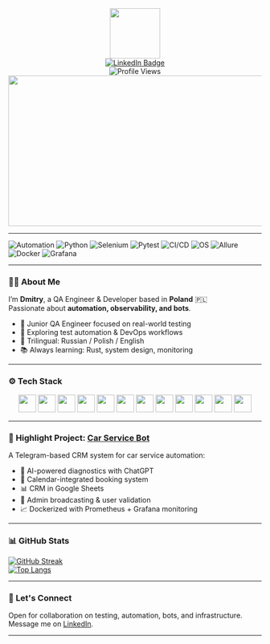 <div align="center" id="header">
  <img src="https://media.giphy.com/media/M9gbBd9nbDrOTu1Mqx/giphy.gif" width="100"/>
  <div>
    <a href="https://www.linkedin.com/in/dzmitry-yaromin-10a92a326">
      <img src="https://img.shields.io/badge/LinkedIn-blue?style=for-the-badge&logo=linkedin&logoColor=white" alt="LinkedIn Badge"/> 
    </a>
  </div>
  <div>
    <img src="https://komarev.com/ghpvc/?username=yaromindzmitry&style=flat-square&color=blue" alt="Profile Views"/>
  </div>
</div>

<div align="center">
  <img src="https://media.giphy.com/media/dWesBcTLavkZuG35MI/giphy.gif" width="600" height="300"/>
</div>

---

![Automation](https://img.shields.io/badge/Tests-Automated-green)
![Python](https://img.shields.io/badge/Python-3.11-blue.svg)
![Selenium](https://img.shields.io/badge/Selenium-WebDriver-important)
![Pytest](https://img.shields.io/badge/Pytest-Framework-yellow)
![CI/CD](https://img.shields.io/badge/GitHub%20Actions-CI%2FCD-blue)
![OS](https://img.shields.io/badge/Linux%20%7C%20macOS-tested-lightgrey)
![Allure](https://img.shields.io/badge/Allure-Reports-orange)
![Docker](https://img.shields.io/badge/Docker-containerized-blue)
![Grafana](https://img.shields.io/badge/Grafana-Monitoring-orange)

---

### 👨‍💻 About Me

I’m **Dmitry**, a QA Engineer & Developer based in **Poland** 🇵🇱  
Passionate about **automation, observability, and bots**.  

- 🧪 Junior QA Engineer focused on real-world testing  
- 🔁 Exploring test automation & DevOps workflows  
- 💬 Trilingual: Russian / Polish / English  
- 📚 Always learning: Rust, system design, monitoring  

---

### ⚙️ Tech Stack

<p align="center">
  <img src="https://cdn.jsdelivr.net/gh/devicons/devicon/icons/python/python-original.svg" width="35" height="35"/>
  <img src="https://simpleicons.org/icons/rust.svg" width="35" height="35"/>
  <img src="https://cdn.jsdelivr.net/gh/devicons/devicon/icons/selenium/selenium-original.svg" width="35" height="35"/>
  <img src="https://cdn.jsdelivr.net/gh/devicons/devicon/icons/pytest/pytest-original.svg" width="35" height="35"/>
  <img src="https://cdn.jsdelivr.net/gh/devicons/devicon/icons/docker/docker-original.svg" width="35" height="35"/>
  <img src="https://cdn.jsdelivr.net/gh/devicons/devicon/icons/github/github-original.svg" width="35" height="35"/>
  <img src="https://cdn.jsdelivr.net/gh/devicons/devicon/icons/linux/linux-original.svg" width="35" height="35"/>
  <img src="https://cdn.jsdelivr.net/gh/devicons/devicon/icons/grafana/grafana-original.svg" width="35" height="35"/>
  <img src="https://cdn.jsdelivr.net/gh/devicons/devicon/icons/prometheus/prometheus-original.svg" width="35" height="35"/>
  <img src="https://upload.wikimedia.org/wikipedia/commons/8/82/Telegram_logo.svg" width="35" height="35"/>
  <img src="https://img.icons8.com/color/32/google-sheets.png" width="35" height="35"/>
  <img src="https://cdn.jsdelivr.net/gh/devicons/devicon/icons/vscode/vscode-original.svg" width="35" height="35"/>
</p>

---

### 🚀 Highlight Project: [Car Service Bot](https://github.com/yaromindzmitry/car-service-bot)

A Telegram-based CRM system for car service automation:

- 🧠 AI-powered diagnostics with ChatGPT  
- 📆 Calendar-integrated booking system  
- 📊 CRM in Google Sheets  
- 📣 Admin broadcasting & user validation  
- 📈 Dockerized with Prometheus + Grafana monitoring

---

### 📊 GitHub Stats

[![GitHub Streak](https://streak-stats.demolab.com?user=yaromindzmitry&theme=dark&exclude_days=Fri%2CSat)](https://git.io/streak-stats)  
[![Top Langs](https://github-readme-stats.vercel.app/api/top-langs/?username=yaromindzmitry&layout=compact&theme=vision-friendly-dark)](https://github.com/anuraghazra/github-readme-stats)

---

### 💬 Let's Connect

Open for collaboration on testing, automation, bots, and infrastructure.  
Message me on [LinkedIn](https://www.linkedin.com/in/dzmitry-yaromin-10a92a326).

---
